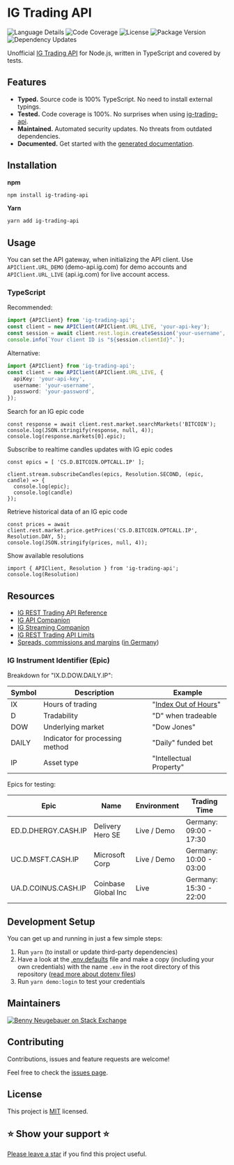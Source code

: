 # IG Trading API

![Language Details](https://img.shields.io/github/languages/top/bennycode/ig-trading-api) ![Code Coverage](https://img.shields.io/codecov/c/github/bennycode/ig-trading-api/main) ![License](https://img.shields.io/npm/l/ig-trading-api.svg) ![Package Version](https://img.shields.io/npm/v/ig-trading-api.svg) ![Dependency Updates](https://img.shields.io/david/bennycode/ig-trading-api.svg)

Unofficial [IG Trading API](https://labs.ig.com/rest-trading-api-guide) for Node.js, written in TypeScript and covered by tests.

## Features

- **Typed.** Source code is 100% TypeScript. No need to install external typings.
- **Tested.** Code coverage is 100%. No surprises when using [ig-trading-api][1].
- **Maintained.** Automated security updates. No threats from outdated dependencies.
- **Documented.** Get started with the [generated documentation][2].

## Installation

**npm**

```bash
npm install ig-trading-api
```

**Yarn**

```bash
yarn add ig-trading-api
```

## Usage

You can set the API gateway, when initializing the API client. Use `APIClient.URL_DEMO` (demo-api.ig.com) for demo accounts and `APIClient.URL_LIVE` (api.ig.com) for live account access.

### TypeScript

Recommended:

```typescript
import {APIClient} from 'ig-trading-api';
const client = new APIClient(APIClient.URL_LIVE, 'your-api-key');
const session = await client.rest.login.createSession('your-username', 'your-password');
console.info(`Your client ID is "${session.clientId}".`);
```

Alternative:

```typescript
import {APIClient} from 'ig-trading-api';
const client = new APIClient(APIClient.URL_LIVE, {
  apiKey: 'your-api-key',
  username: 'your-username',
  password: 'your-password',
});
```

Search for an IG epic code

```
const response = await client.rest.market.searchMarkets('BITCOIN');
console.log(JSON.stringify(response, null, 4));
console.log(response.markets[0].epic);
```

Subscribe to realtime candles updates with IG epic codes

```
const epics = [ 'CS.D.BITCOIN.OPTCALL.IP' ];

client.stream.subscribeCandles(epics, Resolution.SECOND, (epic, candle) => {
  console.log(epic);
  console.log(candle)
});
```

Retrieve historical data of an IG epic code

```
const prices = await client.rest.market.price.getPrices('CS.D.BITCOIN.OPTCALL.IP', Resolution.DAY, 5);
console.log(JSON.stringify(prices, null, 4));

```

Show available resolutions
```
import { APIClient, Resolution } from 'ig-trading-api';
console.log(Resolution)
```
## Resources

- [IG REST Trading API Reference](https://labs.ig.com/rest-trading-api-reference)
- [IG API Companion](https://labs.ig.com/sample-apps/api-companion/index.html)
- [IG Streaming Companion](https://labs.ig.com/sample-apps/streaming-companion/index.html)
- [IG REST Trading API Limits](https://labs.ig.com/faq)
- [Spreads, commissions and margins](https://www.ig.com/en/cfd-trading/charges-and-margins) ([in Germany](https://www.ig.com/de/hilfe-und-support/cfds/kosten-und-gebuehren/wie-lauten-die-produktinformationen-fuer-aktien-cfds#information-banner-dismiss))

### IG Instrument Identifier (Epic)

Breakdown for "IX.D.DOW.DAILY.IP":

| Symbol | Description                     | Example                                                            |
| ------ | ------------------------------- | ------------------------------------------------------------------ |
| IX     | Hours of trading                | "[Index Out of Hours](https://www.ig.com/uk/out-of-hours-trading)" |
| D      | Tradability                     | "D" when tradeable                                                 |
| DOW    | Underlying market               | "Dow Jones"                                                        |
| DAILY  | Indicator for processing method | "Daily" funded bet                                                 |
| IP     | Asset type                      | "Intellectual Property"                                            |

Epics for testing:

| Epic                | Name                | Environment | Trading Time           |
| ------------------- | ------------------- | ----------- | ---------------------- |
| ED.D.DHERGY.CASH.IP | Delivery Hero SE    | Live / Demo | Germany: 09:00 - 17:30 |
| UC.D.MSFT.CASH.IP   | Microsoft Corp      | Live / Demo | Germany: 10:00 - 03:00 |
| UA.D.COINUS.CASH.IP | Coinbase Global Inc | Live        | Germany: 15:30 - 22:00 |

## Development Setup

You can get up and running in just a few simple steps:

1. Run `yarn` (to install or update third-party dependencies)
1. Have a look at the [.env.defaults](./.env.defaults) file and make a copy (including your own credentials) with the name `.env` in the root directory of this repository ([read more about dotenv files](https://github.com/mrsteele/dotenv-defaults#usage))
1. Run `yarn demo:login` to test your credentials

## Maintainers

[![Benny Neugebauer on Stack Exchange][stack_exchange_bennyn_badge]][stack_exchange_bennyn_url]

## Contributing

Contributions, issues and feature requests are welcome!

Feel free to check the [issues page](https://github.com/bennycode/ig-trading-api/issues).

## License

This project is [MIT](./LICENSE) licensed.

## ⭐️ Show your support ⭐️

[Please leave a star](https://github.com/bennycode/ig-trading-api/stargazers) if you find this project useful.

[1]: https://www.npmjs.com/package/ig-trading-api
[2]: https://bennycode.com/ig-trading-api
[stack_exchange_bennyn_badge]: https://stackexchange.com/users/flair/203782.png?theme=default
[stack_exchange_bennyn_url]: https://stackexchange.com/users/203782/benny-neugebauer?tab=accounts
